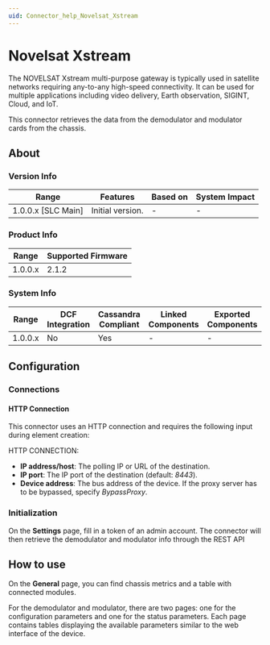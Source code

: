 ```yaml
---
uid: Connector_help_Novelsat_Xstream
---
```


# Novelsat Xstream

The NOVELSAT Xstream multi-purpose gateway is typically used in satellite networks requiring any-to-any high-speed connectivity. It can be used for multiple applications including video delivery, Earth observation, SIGINT, Cloud, and IoT.

This connector retrieves the data from the demodulator and modulator cards from the chassis.

## About

### Version Info

| Range              | Features         | Based on | System Impact |
|--------------------|------------------|----------|---------------|
| 1.0.0.x [SLC Main] | Initial version. | -        | -             |

### Product Info

| Range   | Supported Firmware |
|---------|--------------------|
| 1.0.0.x | 2.1.2              |

### System Info

| Range   | DCF Integration | Cassandra Compliant | Linked Components | Exported Components |
|---------|-----------------|---------------------|-------------------|---------------------|
| 1.0.0.x | No              | Yes                 | -                 | -                   |

## Configuration

### Connections

#### HTTP Connection

This connector uses an HTTP connection and requires the following input during element creation:

HTTP CONNECTION:

- **IP address/host**: The polling IP or URL of the destination.
- **IP port**: The IP port of the destination (default: *8443*).
- **Device address**: The bus address of the device. If the proxy server has to be bypassed, specify *BypassProxy*.

### Initialization

On the **Settings** page, fill in a token of an admin account. The connector will then retrieve the demodulator and modulator info through the REST API

## How to use

On the **General** page, you can find chassis metrics and a table with connected modules.

For the demodulator and modulator, there are two pages: one for the configuration parameters and one for the status parameters. Each page contains tables displaying the available parameters similar to the web interface of the device.
